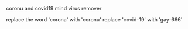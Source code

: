 coronu and covid19 mind virus remover 


replace the word 'corona' with 'coronu' 
replace 'covid-19' with 'gay-666'

